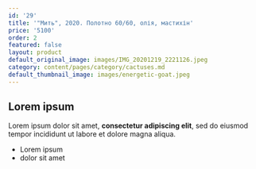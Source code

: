 ```yaml
---
id: '29'
title: '"Мить", 2020. Полотно 60/60, олія, мастихін'
price: '5100'
order: 2
featured: false
layout: product
default_original_image: images/IMG_20201219_2221126.jpeg
category: content/pages/category/cactuses.md
default_thumbnail_image: images/energetic-goat.jpeg
---
```

## Lorem ipsum

Lorem ipsum dolor sit amet, **consectetur adipiscing elit**, sed do eiusmod tempor incididunt ut labore et dolore magna aliqua.

- Lorem ipsum
- dolor sit amet